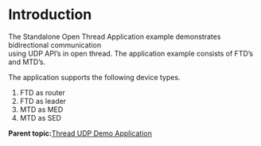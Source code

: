 # Introduction

The Standalone Open Thread Application example demonstrates bidirectional communication<br /> using UDP API’s in open thread. The application example consists of FTD’s and MTD’s.

The application supports the following device types.

1.  FTD as router
2.  FTD as leader
3.  MTD as MED
4.  MTD as SED

**Parent topic:**[Thread UDP Demo Application](GUID-B9324B07-E12F-4AC3-B913-1E4A7C5C0E9E.md)

